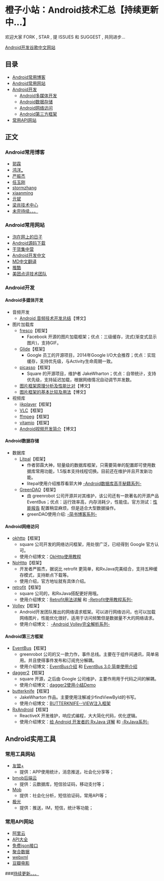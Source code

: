 # 橙子小站：Android技术汇总【持续更新中...】

欢迎大家  FORK , STAR , 提 ISSUES 和 SUGGEST , 共同进步...

[Android开发谷歌中文网站](
https://developer.android.google.cn/index.html)

## 目录
* [Android常用博客](#多媒体编程)
* [Android常用网站](#Android常用网站)
* [Android开发](#Android开发)
	* [Android多媒体开发](#Android多媒体开发)
	* [Android数据存储](#Android数据存储)
	* [Android网络访问](#Android网络访问)
	* [Android第三方框架](#Android第三方框架)
* [常用API网站](#常用API网站)

## 正文

### Android常用博客
* [郭霖](http://blog.csdn.net/guolin_blog)
* [鸿洋_](http://blog.csdn.net/lmj623565791)
* [严振杰
](http://www.yanzhenjie.com/#/)
* [任玉刚](http://blog.csdn.net/singwhatiwanna)
* [stormzhang](http://stormzhang.com/)
* [xiaanming](http://blog.csdn.net/xiaanming)
* [亓斌](http://blog.csdn.net/qibin0506)
* [梁肖技术中心](http://liangxiao.blog.51cto.com/all/3626612)
* [未完待续。。。](http://www.jianshu.com/u/26d7cc9f08cb)
### Android常用网站
* [泡在网上的日子](http://www.jcodecraeer.com/plus/list.php?tid=16)
* [Android源码下载](http://androidxref.com/)
* [干货集中营](http://gank.io/)
* [Android开发中文](http://www.androidchina.net/)
* [MD中文翻译](http://wiki.jikexueyuan.com/project/material-design/)
* [推酷](http://www.tuicool.com/)
* [美团点评技术团队](http://tech.meituan.com/)
### Android开发
#### Android多媒体开发
* 音频开发
	* [Android 音频技术开发总结](https://yq.aliyun.com/articles/8637#)【博文】
* 图片加载库
	* [fresco](https://github.com/facebook/fresco)【框架】
		* Facebook 开源的图片加载框架；优点：三级缓存，流式(渐变式显示图片)，支持GIF。
	* [Glide](https://github.com/bumptech/glide)【框架】
		* Google 员工的开源项目，2014年Google I/O大会推荐；优点：实现缓存，支持优先级，与Activity生命周期一致。
	* [picasso](https://github.com/square/picasso)【框架】
		*  Square 的开源项目，维护者 JakeWharton；优点：自带统计，支持优先级，支持延迟加载，根据网络情况自动调节并发数。
	* [图片框架原理分析及性能比对](http://www.trinea.cn/android/android-image-cache-compare/)【博文】
	* [图片框架的基本比较及用法](http://www.jianshu.com/p/ada9b90fa9e6)【博文】
* 视频库
	* [ijkplayer](https://github.com/Bilibili/ijkplayer)【框架】
	* [VLC](https://wiki.videolan.org/AndroidCompile)【框架】
	* [ffmpeg](https://www.ffmpeg.org/)【框架】
	* [vitamio](https://www.vitamio.org/)【框架】
	* [Android视频开发简介](http://www.jianshu.com/p/8436c7353296)【博文】
#### Android数据存储
* 数据库
	* [Litpal](https://github.com/LitePalFramework/LitePal)【框架】
		* 作者郭霖大神，轻量级的数据库框架，只需要简单的配置即可使用数据库常用功能，1.5版本支持线程切换。目前还在维护并且开发新功能。
		* litepal使用介绍推荐看郭大神 [-Android数据库高手秘籍系列-](http://blog.csdn.net/guolin_blog/article/details/38461239)
	* [GreenDAO](https://github.com/greenrobot/greenDAO)【框架】
		* 由 greenrobot 公司开源并对其维护，该公司还有一款著名的开源产品 EventBus；优点：运行效率高，内存消耗少，性能佳。官方测试：[性能报告](http://greendao-orm.com/features/) 配置稍显麻烦，但是适合大型数据操作。
		* greenDAO使用介绍: [-简书博客系列-](http://www.jianshu.com/p/320f43081d12)
#### Android网络访问
* [okhttp](https://github.com/square/okhttp)【框架】
	* square 公司开发的网络访问框架，用处很广泛，已经得到 Google 官方认可。
	* 使用介绍博文：[OkHttp使用教程](http://www.jcodecraeer.com/a/anzhuokaifa/androidkaifa/2015/0106/2275.html)
* [NoHttp](https://github.com/yanzhenjie/NoHttp)【框架】
	* 开发者严振杰，据说比 retrofit 更简单，和RxJava完美结合，支持五种缓存模式，支持断点下载等。
	* 使用介绍，官方地址就有具体介绍。
* [retrofit](https://github.com/square/retrofit)【框架】
	* square 公司的，和RxJava搭配更好用哦。
	* 使用介绍博文：[Retrofit用法详解](http://blog.csdn.net/duanyy1990/article/details/52139294) 和 [-Retrofit使用教程系列-](https://www.zybuluo.com/xujun94/note/479910)
* [Volley](https://developer.android.com/training/volley/index.html)【框架】
	* Android开发团队推出的网络请求框架。可以进行网络访问，也可以加载网络图片，性能优化很好，适用于访问频繁但是数据量不大的网络请求。
	* 使用介绍博文： [-Android Volley完全解析系列-](http://blog.csdn.net/guolin_blog/article/details/17482095)
#### Android第三方框架
* [EventBus](https://github.com/greenrobot/EventBus)【框架】
	* greenrobot 公司的又一款力作，事件总线。主要在于组件间通讯，简单易用。并且使得事件发布和订阅充分解耦。
	* 使用介绍博文：[EventBus介绍](http://www.cnblogs.com/angeldevil/p/3715934.html) 和 [EventBus 3.0 简单使用介绍](http://www.jianshu.com/p/348f0ff6ab01)
* [dagger2](https://github.com/google/dagger)【框架】
	* square 开源，之后由 Google 公司维护，主要作用用于代码之间的解耦。
	* 使用介绍博文：[dagger2使用小结Demo](https://github.com/luxiaoming/dagger2Demo)
* [butterknife](https://github.com/JakeWharton/butterknife)【框架】
	* JakeWharton 作品。主要使用注解减少findViewById的书写。
	* 使用介绍博文：[BUTTERKNIFE--VIEW注入框架](https://stormzhang.com/openandroid/android/2014/01/12/android-butterknife/)
* [RxAndroid](https://github.com/ReactiveX/RxAndroid)【框架】
	* ReactiveX 开发维护，响应式编程，大大简化代码，优化逻辑。
	* 使用介绍博文：[给 Android 开发者的 RxJava 详解](https://gank.io/post/560e15be2dca930e00da1083) 和 [-RxJava系列-](http://www.jianshu.com/p/ec9849f2e510)

## Android实用工具
### 常用工具网站	
* [友盟+](http://message.umeng.com)
	* 提供：APP使用统计，消息推送，社会化分享等；
* [bmob后端云](http://www.bmob.cn/)
	* 提供：云数据库，短信验证码，移动支付等；
* [Mob](http://www.mob.com/)
	* 提供：社会化分析，短信验证码，常用API等；
* [极光](https://www.jiguang.cn/)
	* 提供：推送，IM，短信，统计等功能；
### 常用API网站
* [阿里云](https://market.aliyun.com/products)
* [API大全](http://apis.io/)
* [免费json接口](http://www.bejson.com/knownjson/webInterface/)
* [聚合数据](http://free.juhe.cn/)
* [webxml](http://www.webxml.com.cn/zh_cn/index.aspx)
* [豆瓣电影](https://developers.douban.com/wiki/?title=guide)


###[持续更新。。。](http://www.jianshu.com/u/26d7cc9f08cb)